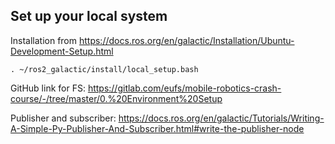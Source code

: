 ## Set up your local system 
Installation from https://docs.ros.org/en/galactic/Installation/Ubuntu-Development-Setup.html
```
. ~/ros2_galactic/install/local_setup.bash
``` 

GitHub link for FS:
https://gitlab.com/eufs/mobile-robotics-crash-course/-/tree/master/0.%20Environment%20Setup

Publisher and subscriber: 
https://docs.ros.org/en/galactic/Tutorials/Writing-A-Simple-Py-Publisher-And-Subscriber.html#write-the-publisher-node

